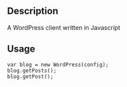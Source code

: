 ## Description
A WordPress client written in Javascript

## Usage

    var blog = new WordPress(config);
	blog.getPosts();
	blog.getPost();

